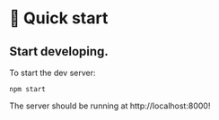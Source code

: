 # 🚀 Quick start

## Start developing.

To start the dev server:
```shell
npm start
```

The server should be running at http://localhost:8000!

